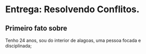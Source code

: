 # Entrega: Resolvendo Conflitos.

## Primeiro fato sobre <Brunno Miguel>

Tenho 24 anos, sou do interior de alagoas, uma pessoa focada e disciplinada;